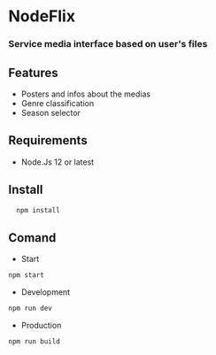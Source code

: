 # NodeFlix
 ### Service media interface based on user's files

##  Features
* Posters and infos about the medias
* Genre classification
* Season selector

## Requirements
* Node.Js 12 or latest
## Install
```bash
  npm install
```

## Comand
- Start
```bash
npm start
```
- Development
```bash
npm run dev
```
- Production
```bash
npm run build
```
